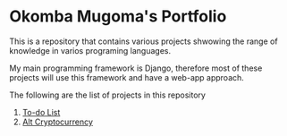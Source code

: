 # Okomba Mugoma's Portfolio
This is a repository that contains various projects shwowing the range of knowledge in varios programing languages.

My main programming framework is Django, therefore most of these projects will use this framework and have a web-app approach.

The following are the list of projects in this repository

1. [To-do List](https://github.com/mugoma/portfolio/tree/main/to_do_list)
2. [Alt Cryptocurrency](https://github.com/mugoma/portfolio/tree/main/alt%20cryptocurrency)
